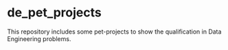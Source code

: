 # de_pet_projects
This repository includes some pet-projects to show the qualification in Data Engineering problems.
